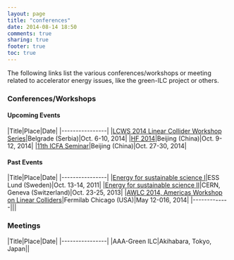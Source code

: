 ```yaml
---
layout: page
title: "conferences"
date: 2014-08-14 18:50
comments: true
sharing: true
footer: true
toc: true
---
```

The following links list the various conferences/workshops or meeting related to accelerator energy issues, like the green-ILC project or others.  

### Conferences/Workshops

#### Upcoming Events

|Title|Place|Date|
|----------------|
|[LCWS 2014 Linear Collider Workshop Series](http://lcws14.vinca.rs/welcome/)|Belgrade (Serbia)|Oct. 6-10, 2014|
|[HF 2014](http://hf2014.ihep.ac.cn/)|Beijing (China)|Oct. 9-12, 2014|
|[11th ICFA Seminar](http://indico.ihep.ac.cn/conferenceDisplay.py?confId=3867)|Beijing (China)|Oct. 27-30, 2014|

#### Past Events

|Title|Place|Date|
|----------------|
|[Energy for sustainable science I](http://europeanspallationsource.se/energyworkshop)|ESS Lund (Sweden)|Oct. 13-14, 2011|
|[Energy for sustainable science II](https://indico.cern.ch/event/245432/)|CERN, Geneva (Switzerland)|Oct. 23-25, 2013|
|[AWLC 2014, Americas Workshop on Linear Colliders](https://indico.hep.anl.gov/indico/conferenceDisplay.py?confId=319)|Fermilab Chicago (USA)|May 12-016, 2014|
|-------------|||

### Meetings

|Title|Place|Date|
|----------------|
|AAA-Green ILC|Akihabara,  Tokyo, Japan||

